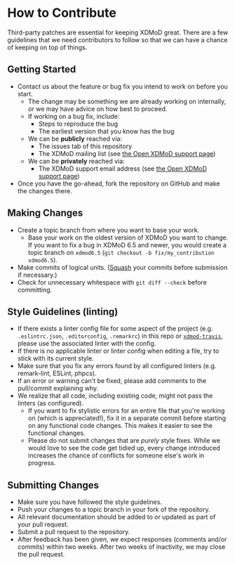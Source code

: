 # How to Contribute

Third-party patches are essential for keeping XDMoD great. There are a
few guidelines that we need contributors to follow so that we can have a
chance of keeping on top of things.

## Getting Started

* Contact us about the feature or bug fix you intend to work on before you start.
  * The change may be something we are already working on internally, or we
    may have advice on how best to proceed.
  * If working on a bug fix, include:
    * Steps to reproduce the bug
    * The earliest version that you know has the bug
  * We can be **publicly** reached via:
    * The issues tab of this repository
    * The XDMoD mailing list (see [the Open XDMoD support page][support])
  * We can be **privately** reached via:
    * The XDMoD support email address (see [the Open XDMoD support page][support])
* Once you have the go-ahead, fork the repository on GitHub and make the
  changes there.

## Making Changes

* Create a topic branch from where you want to base your work.
  * Base your work on the oldest version of XDMoD you want to change. If you
    want to fix a bug in XDMoD 6.5 and newer, you would create a topic branch
    on `xdmod6.5` (`git checkout -b fix/my_contribution xdmod6.5`).
* Make commits of logical units. ([Squash](https://www.youtube.com/watch?v=qh9KtjfjzCU)
  your commits before submission if necessary.)
* Check for unnecessary whitespace with `git diff --check` before committing.

## Style Guidelines (linting)

* If there exists a linter config file for some aspect of the project (e.g. `.eslintrc.json`, `.editorconfig`, `.remarkrc`) in this repo or [`xdmod-travis`](https://github.com/ubccr/xdmod-travis), please use the associated linter with the config.
* If there is no applicable linter or linter config when editing a file, try to stick with its current style.
* Make sure that you fix any errors found by all configured linters (e.g. remark-lint, ESLint, phpcs).
* If an error or warning can't be fixed, please add comments to the pull/commit explaining why.
* We realize that all code, including existing code, might not pass the linters (as configured).
    * If you want to fix stylistic errors for an entire file that you're working on (which is appreciated!), fix it in a separate commit before starting on any functional code changes. This makes it easier to see the functional changes.
    * Please do not submit changes that are _purely_ style fixes. While we would love to see the code get tidied up, every change introduced increases the chance of conflicts for someone else's work in progress.

## Submitting Changes

* Make sure you have followed the style guidelines.
* Push your changes to a topic branch in your fork of the repository.
* All relevant documentation should be added to or updated as part of your pull request.
* Submit a pull request to the repository.
* After feedback has been given, we expect responses (comments and/or commits) within two weeks. After two weeks of inactivity, we may close the pull request.

[support]: http://open.xdmod.org/support.html
